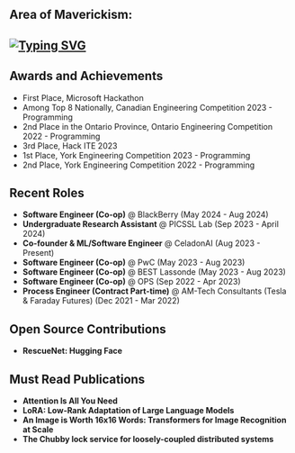 ## Area of Maverickism:
[![Typing SVG](https://readme-typing-svg.herokuapp.com?font=Fira+Code&weight=1000&size=56&pause=1000&color=F8F8F8FB&random=false&width=2000&height=100&lines=Backend+Development%2C+Distributed+Systems+%26+Machine+Learning)](https://git.io/typing-svg)
---
## Awards and Achievements

- First Place, Microsoft Hackathon
- Among Top 8 Nationally, Canadian Engineering Competition 2023 - Programming
- 2nd Place in the Ontario Province, Ontario Engineering Competition 2022 - Programming
- 3rd Place, Hack ITE 2023
- 1st Place, York Engineering Competition 2023 - Programming
- 2nd Place, York Engineering Competition 2022 - Programming
  
## Recent Roles

- **Software Engineer (Co-op)** @ BlackBerry (May 2024 - Aug 2024)
- **Undergraduate Research Assistant** @ PICSSL Lab (Sep 2023 - April 2024)
- **Co-founder & ML/Software Engineer** @ CeladonAI (Aug 2023 - Present)
- **Software Engineer (Co-op)** @ PwC (May 2023 - Aug 2023)
- **Software Engineer (Co-op)** @ BEST Lassonde (May 2023 - Aug 2023)
- **Software Engineer (Co-op)** @ OPS (Sep 2022 - Apr 2023)
- **Process Engineer (Contract Part-time)** @ AM-Tech Consultants (Tesla & Faraday Futures) (Dec 2021 - Mar 2022)
  
## Open Source Contributions
- **RescueNet: Hugging Face**

## Must Read Publications
- **Attention Is All You Need**
- **LoRA: Low-Rank Adaptation of Large Language Models**
- **An Image is Worth 16x16 Words: Transformers for Image Recognition at Scale**
- **The Chubby lock service for loosely-coupled distributed systems**
  
<!-- Proudly creplated withb GPRM ( https://gprm.itsvg.in ) -->
